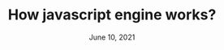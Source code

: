 ---
title: How javascript engine works?
date: June 10, 2021
description: explains how javascript engine works?
redirect: true
redirectionUrl: 'https://www.mypcethics.com/2021/06/how-javascript-engine-works.html'
---